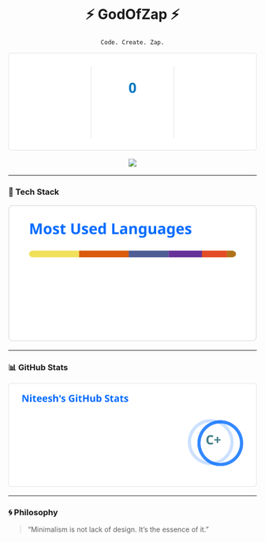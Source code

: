 <!--  
**GodOfZap/GodOfZap** is a ✨ _special_ ✨ repository because its `README.md` (this file) appears on your GitHub profile.

Here are some ideas to get you started:
-
- 🔭 I’m currently working on ...
- 🌱 I’m currently learning ...
- 👯 I’m looking to collaborate on ...
- 🤔 I’m looking for help with ...
- 💬 Ask me about ...
- 📫 How to reach me: ...
- 😄 Pronouns: ...
- ⚡ Fun fact: ...
<h1 align="center">Hi there 👋 </h1>

<p align="left">
  <img src="https://raw.githubusercontent.com/GodOfZap/GodOfZap/main/generated/stats.svg" />
  <img src="https://raw.githubusercontent.com/GodOfZap/GodOfZap/main/generated/streak.svg" />
</p>
-->
<h1 align="center">⚡ GodOfZap ⚡</h1>

<p align="center">
  <code>Code. Create. Zap.</code>
</p>

<p align="center">
  <img src="https://raw.githubusercontent.com/GodOfZap/GodOfZap/main/generated/streak.svg" />
</p>

<p align="center">
  <img src="https://komarev.com/ghpvc/?username=GodOfZap&label=Visitors&color=blue&style=flat-square" />
</p>

---

### 🧬 Tech Stack

<p align="center">
  <img src="https://raw.githubusercontent.com/GodOfZap/GodOfZap/main/generated/languages.svg" />
</p>

---

### 📊 GitHub Stats

<p align="center">
  <img src="https://raw.githubusercontent.com/GodOfZap/GodOfZap/main/generated/stats.svg" />
</p>

---

### 🌀 Philosophy

> “Minimalism is not lack of design. It’s the essence of it.”
